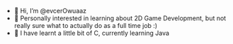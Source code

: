 - 👋 Hi, I’m @evcerOwuaaz
- 👀 Personally interested in learning about 2D Game Development, but not really sure what to actually do as a full time job :)
- 🌱 I have learnt a little bit of C, currently learning Java


<!---
evcerOwuaaz/evcerOwuaaz is a ✨ special ✨ repository because its `README.md` (this file) appears on your GitHub profile.
You can click the Preview link to take a look at your changes.
--->
